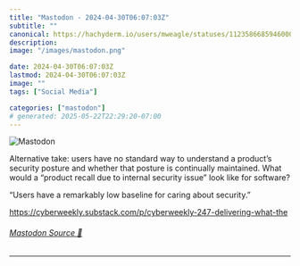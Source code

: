 ```yaml
---
title: "Mastodon - 2024-04-30T06:07:03Z"
subtitle: ""
canonical: https://hachyderm.io/users/mweagle/statuses/112358668594600010
description:
image: "/images/mastodon.png"

date: 2024-04-30T06:07:03Z
lastmod: 2024-04-30T06:07:03Z
image: ""
tags: ["Social Media"]

categories: ["mastodon"]
# generated: 2025-05-22T22:29:20-07:00
---
```

![Mastodon](/images/mastodon.png)

<p>Alternative take: users have no standard way to understand a product’s security posture and whether that posture is continually maintained. What would a “product recall due to internal security issue” look like for software?</p><p>“Users have a remarkably low baseline for caring about security.”</p><p><a href="https://cyberweekly.substack.com/p/cyberweekly-247-delivering-what-the" target="_blank" rel="nofollow noopener noreferrer" translate="no"><span class="invisible">https://</span><span class="ellipsis">cyberweekly.substack.com/p/cyb</span><span class="invisible">erweekly-247-delivering-what-the</span></a></p>


###### [Mastodon Source 🐘](https://hachyderm.io/@mweagle/112358668594600010)

___
